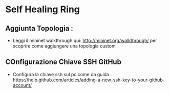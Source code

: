 # Self Healing Ring
## Aggiunta Topologia :
  * Leggi il mininet walkthrough qui: http://mininet.org/walkthrough/ per scoprire come aggiungere una topologia custom

## COnfigurazione Chiave SSH GitHub
 * Configura la chiave ssh sul pc come da guida : https://help.github.com/articles/adding-a-new-ssh-key-to-your-github-account/
